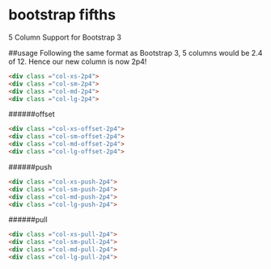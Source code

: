 bootstrap fifths
=================

5 Column Support for Bootstrap 3

##usage
Following the same format as Bootstrap 3, 5 columns would be 2.4 of 12.
Hence our new column is now 2p4!

```html
<div class ="col-xs-2p4">
<div class ="col-sm-2p4">
<div class ="col-md-2p4">
<div class ="col-lg-2p4">
```
######offset
```html
<div class ="col-xs-offset-2p4">
<div class ="col-sm-offset-2p4">
<div class ="col-md-offset-2p4">
<div class ="col-lg-offset-2p4">
```
######push
```html
<div class ="col-xs-push-2p4">
<div class ="col-sm-push-2p4">
<div class ="col-md-push-2p4">
<div class ="col-lg-push-2p4">
```
######pull
```html
<div class ="col-xs-pull-2p4">
<div class ="col-sm-pull-2p4">
<div class ="col-md-pull-2p4">
<div class ="col-lg-pull-2p4">
```
